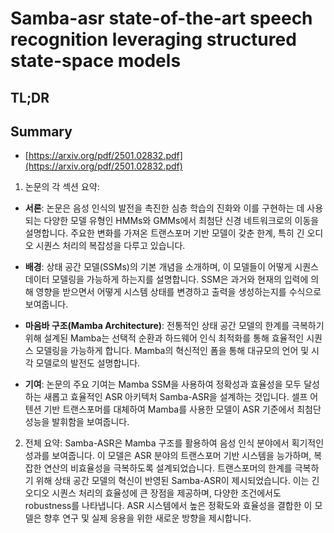 # Samba-asr state-of-the-art speech recognition leveraging structured state-space models
## TL;DR
## Summary
- [https://arxiv.org/pdf/2501.02832.pdf](https://arxiv.org/pdf/2501.02832.pdf)

1. 논문의 각 섹션 요약:
- **서론**: 논문은 음성 인식의 발전을 촉진한 심층 학습의 진화와 이를 구현하는 데 사용되는 다양한 모델 유형인 HMMs와 GMMs에서 최첨단 신경 네트워크로의 이동을 설명합니다. 주요한 변화를 가져온 트랜스포머 기반 모델이 갖춘 한계, 특히 긴 오디오 시퀀스 처리의 복잡성을 다루고 있습니다.

- **배경**: 상태 공간 모델(SSMs)의 기본 개념을 소개하며, 이 모델들이 어떻게 시퀀스 데이터 모델링을 가능하게 하는지를 설명합니다. SSM은 과거와 현재의 입력에 의해 영향을 받으면서 어떻게 시스템 상태를 변경하고 출력을 생성하는지를 수식으로 보여줍니다.

- **마음바 구조(Mamba Architecture)**: 전통적인 상태 공간 모델의 한계를 극복하기 위해 설계된 Mamba는 선택적 순환과 하드웨어 인식 최적화를 통해 효율적인 시퀀스 모델링을 가능하게 합니다. Mamba의 혁신적인 폼을 통해 대규모의 언어 및 시각 모델로의 발전도 설명합니다.

- **기여**: 논문의 주요 기여는 Mamba SSM을 사용하여 정확성과 효율성을 모두 달성하는 새롭고 효율적인 ASR 아키텍처 Samba-ASR을 설계하는 것입니다. 셀프 어텐션 기반 트랜스포머를 대체하여 Mamba를 사용한 모델이 ASR 기준에서 최첨단 성능을 발휘함을 보여줍니다.

2. 전체 요약:
Samba-ASR은 Mamba 구조를 활용하여 음성 인식 분야에서 획기적인 성과를 보여줍니다. 이 모델은 ASR 분야의 트랜스포머 기반 시스템을 능가하며, 복잡한 연산의 비효율성을 극복하도록 설계되었습니다. 트랜스포머의 한계를 극복하기 위해 상태 공간 모델의 혁신이 반영된 Samba-ASR이 제시되었습니다. 이는 긴 오디오 시퀀스 처리의 효율성에 큰 장점을 제공하며, 다양한 조건에서도 robustness를 나타냅니다. ASR 시스템에서 높은 정확도와 효율성을 결합한 이 모델은 향후 연구 및 실제 응용을 위한 새로운 방향을 제시합니다.